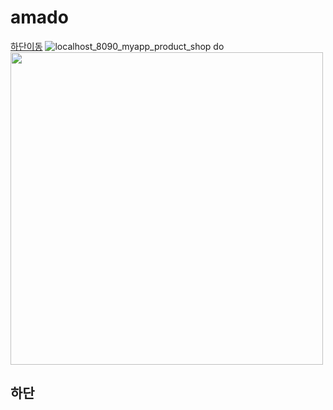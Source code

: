 # amado
[하단이동](#하단)
![localhost_8090_myapp_product_shop do](https://user-images.githubusercontent.com/70364742/117998848-3d900800-b37f-11eb-8a00-89222813d13c.png)
<img src="https://user-images.githubusercontent.com/70364742/117998848-3d900800-b37f-11eb-8a00-89222813d13c.png" width="500">
## 하단
